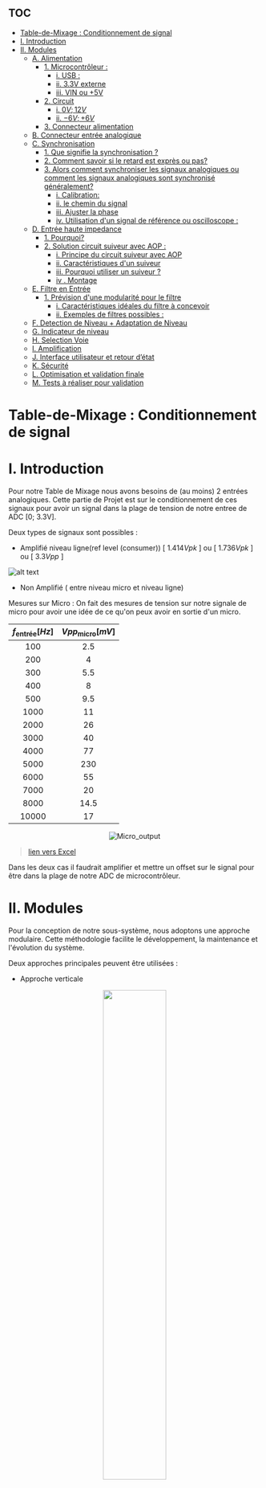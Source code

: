 ## TOC
- [Table-de-Mixage :  Conditionnement de signal](#table-de-mixage---conditionnement-de-signal)
- [I. Introduction](#i-introduction)
- [II. Modules](#ii-modules)
  - [A. Alimentation](#a-alimentation)
    - [1. Microcontrôleur :](#1-microcontrôleur-)
      - [i. USB :](#i-usb-)
      - [ii. 3.3V externe](#ii-33v-externe)
      - [iii. VIN ou +5V](#iii-vin-ou-5v)
    - [2. Circuit](#2-circuit)
      - [i. $0V;12V$](#i-0v12v)
      - [ii. $-6V;+6V$](#ii--6v6v)
    - [3. Connecteur alimentation](#3-connecteur-alimentation)
  - [B. Connecteur entrée analogique](#b-connecteur-entrée-analogique)
  - [C. Synchronisation](#c-synchronisation)
    - [1. Que signifie la synchronisation ?](#1-que-signifie-la-synchronisation)
    - [2. Comment savoir si le retard est exprès ou pas?](#2-comment-savoir-si-le-retard-est-exprès-ou-pas)
    - [3. Alors comment synchroniser les signaux analogiques ou comment les signaux analogiques sont synchronisé généralement?](#3-alors-comment-synchroniser-les-signaux-analogiques-ou-comment-les-signaux-analogiques-sont-synchronisé-généralement)
      - [i. Calibration:](#i-calibration)
      - [ii. le chemin du signal](#ii-le-chemin-du-signal)
      - [iii. Ajuster la phase](#iii-ajuster-la-phase)
      - [iv. Utilisation d'un signal de référence ou oscilloscope :](#iv-utilisation-dun-signal-de-référence-ou-oscilloscope-)
  - [D. Entrée haute impedance](#d-entrée-haute-impedance)
    - [1. Pourquoi?](#1-pourquoi)
    - [2. Solution circuit suiveur avec AOP :](#2-solution-circuit-suiveur-avec-aop-)
      - [i. Principe du circuit suiveur avec AOP](#i-principe-du-circuit-suiveur-avec-aop)
      - [ii. Caractéristiques d'un suiveur](#ii-caractéristiques-dun-suiveur)
      - [iii. Pourquoi utiliser un suiveur ?](#iii-pourquoi-utiliser-un-suiveur-)
      - [iv . Montage](#iv--montage)
  - [E. Filtre en Entrée](#e-filtre-en-entrée)
    - [1. Prévision d'une modularité pour le filtre](#1-prévision-dune-modularité-pour-le-filtre)
      - [i. Caractéristiques idéales du filtre à concevoir](#i-caractéristiques-idéales-du-filtre-à-concevoir)
      - [ii. Exemples de filtres possibles :](#ii-exemples-de-filtres-possibles-)
  - [F. Detection de Niveau + Adaptation de Niveau](#f-detection-de-niveau--adaptation-de-niveau)
  - [G. Indicateur de niveau](#g-indicateur-de-niveau)
  - [H. Selection Voie](#h-selection-voie)
  - [I. Amplification](#i-amplification)
  - [J. Interface utilisateur et retour d’état](#j-interface-utilisateur-et-retour-détat)
  - [K. Sécurité](#k-sécurité)
  - [L. Optimisation et validation finale](#l-optimisation-et-validation-finale)
  - [M. Tests à réaliser pour validation](#m-tests-à-réaliser-pour-validation)

# Table-de-Mixage :  Conditionnement de signal 

# I. Introduction 
Pour notre Table de Mixage nous avons besoins de (au moins) 2 entrées analogiques.
Cette partie de Projet est sur le conditionnement de ces signaux pour avoir un signal dans la plage de tension de notre entree de ADC [0; 3.3V].

Deux types de signaux sont possibles : 
- Amplifié niveau ligne(ref level (consumer)) [ $1.414 Vpk$ ] ou [ $1.736Vpk$ ] ou [ $3.3Vpp$ ]


![alt text](Images/LineLevel.png)

- Non Amplifié ( entre niveau micro et niveau ligne)

Mesures sur  Micro : 
On fait des mesures de tension sur notre  signale de micro pour avoir une idée de ce qu'on peux avoir en sortie d'un micro.



<div align="center">


   | $f_{\text{entrée}}[Hz]$ | $Vpp_{\text{micro}}[mV]$ |
   | :---------------------: | :----------------------: |
   |           100           |           2.5            |
   |           200           |            4             |
   |           300           |           5.5            |
   |           400           |            8             |
   |           500           |           9.5            |
   |          1000           |            11            |
   |          2000           |            26            |
   |          3000           |            40            |
   |          4000           |            77            |
   |          5000           |           230            |
   |          6000           |            55            |
   |          7000           |            20            |
   |          8000           |           14.5           |
   |          10000          |            17            |


![Micro_output](Images/Micro_output.png)
</div>

> [lien vers Excel](https://1drv.ms/x/c/44e5248c228d5751/ETUEaSnJRSJNqgbVf3nIVEgBYADid3KxOARgrQHJ6OK-Tg?e=khQeDF)

Dans les deux cas il faudrait amplifier et mettre un offset sur le signal pour être dans la plage de notre ADC de microcontrôleur.


#  II. Modules 
Pour la conception de notre sous-système, nous adoptons une approche modulaire. Cette méthodologie facilite le développement, la maintenance et l'évolution du système.

Deux approches principales peuvent être utilisées :
- Approche verticale
<div align="center">
   <a href="url"><img src="Images/Vertical_module.png" align="center" height="50%" width="50%" ></a>

</div>

- Approche horizontale
<div align="center">
   <a href="url"><img src="Images/Horizontal_modules.png" align="center" height="50%" width="50%" ></a>

</div>





## A. Alimentation
Pour notre circuit d'entree analogique nous avons besoins de plusieurs tension d'alimentation 
### 1. Microcontrôleur :
https://www.st.com/resource/en/user_manual/um1956-stm32-nucleo32-boards-mb1180-stmicroelectronics.pdf


Le pont de soudure SB1 détermine si l'alimentation 5 V provient du ST-LINK intégré (via USB) ou d'une source externe.

Data-sheet : Section 6.4.1 Table 4 :
#### i. USB : 
SB1(OFF)100mA ou SB1(ON) 300mA
> [!CAUTION]
> Si la consommation de courant maximale de la carte STM32 Nucleo-32 et de sa carte shield dépasse 300 mA, il est obligatoire d'alimenter la carte STM32 Nucleo-32, en utilisant une alimentation externe connectée au VIN, +5 V ou +3V3.

> [!NOTE]
> Dans le cas où la carte est alimentée par un chargeur USB, il n'y a pas d'énumération USB, donc la LED LD2 reste éteinte en permanence et la cible STM32 n'est pas alimentée. Dans ce cas précis, la SB1 doit être réglée sur on, pour permettre à la cible STM32 d'être alimentée quand même.


#### ii. 3.3V externe
> [!CAUTION] 
> Lorsque la carte est alimentée par +3V3 (broche 14 CN4), le pont de soudure SB14 et SB9 (NRST) doit être éteint.

| Nom alimentation | Connector pin | Plage tension [$V$] | Max courant [$mA$] | Limitation                                                      |
| ---------------- | ------------- | ------------------- | ------------------ | --------------------------------------------------------------- |
| $+3V3$           | CN4 pin 14    | $3 V \ à \ 3.6 V$   | -                  | ST-LINK n'est pas alimenté et SB14 et SB9 doivent être éteints. |

#### iii. VIN ou +5V

| Nom alimentation | Connector pin | Plage tension [$V$]   | Max courant [$mA$] | Limitation                                                                                                                                                                                                                                                                                          |
| ---------------- | ------------- | --------------------- | ------------------ | --------------------------------------------------------------------------------------------------------------------------------------------------------------------------------------------------------------------------------------------------------------------------------------------------- |
| $V_{IN}$         | CN4 pin 1     | $7 V \ à \ 12 V$      | $800 mA$           | De $7 V$ à $12 V$ uniquement et la capacité de courant d'entrée est liée à la tension d'entrée : <br> - $I = 800 mA$ Courant d'entrée lorsque $V_{IN} = 7 V$ <br> - $I = 450 mA$ lorsque $7 V < VIN < 9 V$ <br> - $I = 300 mA$ lorsque $10 V> VIN > 9 V$ <br> - $I \lt 300 mA$ lorsque $VIN > 10 V$ |
| $+5 V$           | CN4 pin 4     | $4.75 V \ à \ 5.25 V$ | $500 mA$           | ST-LINK non alimenté                                                                                                                                                                                                                                                                                |

En cas d'alimentation par $VIN$ ou $+5V$, il est toujours possible d'utiliser ST-LINK pour la communication à des fins de programmation ou de débogage uniquement, mais il est obligatoire d'alimenter d'abord la carte, en utilisant $VIN$ ou $+5V$, puis de connecter le câble USB au PC. De cette façon, l'énumération réussira de toute façon, grâce à la source d'alimentation externe.

La séquence d'alimentation suivante doit être respectée : 
- Vérifiez que SB1 est éteint.
- Connectez la source d'alimentation externe à $VIN$ ou $+5V$.
- Mettez sous tension l'alimentation externe $7 V< VIN < 12 V$ à $VIN$, ou $5V$ pour $+5V$. 
- Vérifiez que la LED rouge LD2 est allumée.
- Connectez le PC au connecteur $USB \  CN1$

> [!CAUTION] 
>Si cet ordre n'est pas respecté, la carte peut être alimentée d'abord par $V_{BUS}$, puis par $V_{IN}$ ou $+5V$, et les risques suivants peuvent être rencontrés :
>- Si la carte a besoin de plus de $300 mA$ de courant, le PC peut être endommagé ou le courant fourni est limité par le PC. En conséquence, la carte n'est pas alimentée correctement.
>- $300 mA$ sont demandés à l'énumération (puisque SB1 doit être éteint) il y a donc un risque que la demande soit rejetée et que l'énumération échoue si le PC ne peut pas fournir ce courant. En conséquence, la carte n'est pas alimentée (la LED LD2 reste éteinte).
### 2. Circuit 
#### i. $0V;12V$
#### ii. $-6V;+6V$
### 3. Connecteur alimentation

## B. Connecteur entrée analogique 

Pour l'instant nous avons decides d'utiliser un connecteur jack 3.5mm avec 3 poles.

<div align="center">
   <a href="url"><img src="Images/Connecteur_Jack_3-5mm.png" align="center" height="50%" width="50%" ></a>
</div>

> lien : [Connecteur Jack 3,5 mm Femelle Lumberg, Montage sur CI, 3 Pôles](https://fr.rs-online.com/web/p/connecteurs-jacks/9092238)






## C. Synchronisation 
La synchronisation des signaux audio consiste généralement à les **aligner dans le temps** afin qu'ils puissent jouer ensemble de manière harmonieuse sans retards ou décalages involontaires.

### 1. Que signifie la synchronisation ?
Alignement temporel :
- Les signaux doivent démarrer au bon moment les uns par rapport aux autres.
- Par exemple, si un instrument joue un rythme et qu'un autre est censé le rejoindre une seconde plus tard, les signaux doivent refléter ce timing avec précision.

Cohérence de phase :
- Si les signaux font partie de la même performance (par exemple, deux microphones capturant le même instrument ou ensemble), ils ne doivent pas avoir de différences de phase qui pourraient provoquer des interférences (par exemple, écho, annulations).

Cohérence entre les appareils :
- Lors des concerts, plusieurs instruments ou sources sonores sont souvent mixés. Ces signaux sont synchronisés pour garantir qu'ils sont joués en synchronisation avec le tempo et le rythme globaux.


Dans notre cas :
Si l'un des instruments commence en retard ou en avance, la musique risque de ne pas sonner comme prévu. Mais dans le cas des signaux analogiques nous n'avons pas le moyen de savoir si l'utilisateur joue délibérément avec retard ou c'est un facteur externe qui ajoute le retard sur les signaux.


### 2. Comment savoir si le retard est exprès ou pas?
> <br> </br>
>  <div align="center"> 
> ........ InProgress .........
> 
> <a href="url"><img src="Images/InProgress.png" align="center" height="40%" width="40%" > </a> </div>
> <br> </br>
> 

### 3. Alors comment synchroniser les signaux analogiques ou comment les signaux analogiques sont synchronisé généralement?
#### i. Calibration:
On peux faire une calibration au démarrage de tous les instruments pour les synchroniser sur un signal de démarrage (start pulse) et prendre ne compte le retard ou latence sur ces signaux par rapport au signal de démarrage.

#### ii. le chemin du signal
Une des moyens c'est d'assurer que les deux signaux mettent le même temps pour se déplacer de leurs sources (instruments) au point de mixage.

Facteurs à prendre en compte :
- Longueurs de câble : les câbles longs peuvent introduire de petits retards.
- Traitement du signal : les effets analogiques tels que les égaliseurs ou les unités de réverbération peuvent ajouter de la latence.
- Utilisation des chemins de signal identiques ou correctement compensés pour les deux instruments.

#### iii. Ajuster la phase
Si les signaux semblent mal alignés, nous pouvons utiliser un déphaseur pour les aligner correctement. Cela garantira que les pics et les creux des formes d'onde s'alignent lorsqu'ils sont mixés.
<br></br>
<div align="center"> 
<br></br>
<br></br>
........ InProgress .........

<a href="url"><img src="Images/InProgress.png" align="center" height="40%" width="40%" > </a> </div>
<br></br>


#### iv. Utilisation d'un signal de référence ou oscilloscope :
Nous pouvons utiliser une référence (par exemple, [une piste de clic ](https://moises.ai/fr/blog/astuces/qu-est-ce-qu-une-piste-de-click/ "https://moises.ai/fr/blog/astuces/qu-est-ce-qu-une-piste-de-click/") ou un oscilloscope visuel) pour s'assurer que les signaux sont correctement alignés et ajuster leur synchronisation et leur phase jusqu'à ce que les formes d'onde s'alignent comme prévu.

>[!NOTE]
> Pour ajouter un retard sur nos signaux analogiques (pour les synchroniser) nous pouvons utiliser un filtre passe tout qui ajoute un déphasage sur les signaux.







## D. Entrée haute impedance

Pour nos signaux, il est nécessaire d'utiliser une source ayant une impédance de sortie faible ($entre \ R = 100 \Omega \ et \ R = 600 \Omega$) afin de minimiser les pertes de signal. L'entrée, quant à elle, doit présenter une impédance élevée ($R \gt 10k \Omega$) pour éviter de charger la source et garantir un bon transfert du signal.

### 1. Pourquoi? 
- Adaptation d'impédance (Source - Charge) : 
Impedance de source faible (basse impédance) : Une source avec une faible impédance($entre \ R = 100 \Omega \ et \ R = 600 \Omega$)  est capable de fournir plus de courant sans pertes importantes. Cela permet de compenser les pertes dues à la résistance de la source elle-même, qui pourraient autrement atténuer le signal transmis.
Impedance d'entrée élevée : L'entrée doit avoir une impédance élevée (généralement $R \gt 10k \Omega$) pour minimiser le courant qui va passer dans l'entrée. Si l'impédance d'entrée est trop faible, elle "charge" la source, c'est-à-dire qu'elle tire trop de courant, ce qui peut déformer le signal ou réduire son amplitude.

- Entrée à haute impédance
Minimiser la charge sur la source : Si l'impédance d'entrée est trop basse, elle va "tirer" trop de courant de la source, ce qui peut perturber le signal et le déformer. Par exemple, une faible impédance d'entrée va créer une baisse de tension significative à la sortie de la source, réduisant ainsi la qualité du signal.
Préserver l'intégrité du signal : Une haute impédance d'entrée assure que la quantité de courant demandée par l'entrée est minimale, de sorte que le signal source n'est pas trop perturbé. Cela permet à la source de conserver la qualité du signal sans trop de pertes de puissance.

- Minimisation de la distorsion :
Une adaptation d'impédance incorrecte peut également entraîner une distorsion du signal. Cela se produit car une source avec une impédance trop élevée par rapport à l'entrée pourrait avoir du mal à fournir un signal stable. À l'inverse, une entrée avec une impédance trop faible pourrait « siphonner » trop de courant de la source, ce qui entraînerait une diminution du signal et des déformations.

### 2. Solution circuit suiveur avec AOP : 

#### i. Principe du circuit suiveur avec AOP
- Un suiveur de tension est un montage où la sortie de l'AOP est directement connectée à son entrée inverseuse (−).
- L'entrée non-inverseuse (+) reçoit le signal que l'on souhaite transmettre.
- La tension de sortie est égale à la tension d'entrée, c'est-à-dire $V_{out}=V_{in}$.
 
#### ii. Caractéristiques d'un suiveur
- Impédance d'entrée très élevée :
    - L'entrée de l'AOP (côté non-inverseur) a une impédance extrêmement élevée, souvent de l'ordre de plusieurs mégaohms ($M\Omega$). Cela garantit que le circuit n’exerce pratiquement aucune "charge" sur la source.
    - La source ne subit qu'une très faible demande de courant, ce qui évite d'affaiblir le signal.
  
- Impédance de sortie très faible :
  - L'AOP peut fournir un courant important grâce à ses caractéristiques internes. Son impédance de sortie est très faible (souvent inférieure à  $1\Omega$). Cela garantit que la charge suivante reçoit un signal stable, même si elle a une impédance faible.
- Gain unitaire ($G=1$) :
  - Le suiveur ne modifie pas l'amplitude du signal. La tension en sortie est une copie conforme de la tension en entrée.

#### iii. Pourquoi utiliser un suiveur ?
- Isolation des impédances :
  - Le suiveur permet d'isoler une source à impédance élevée (par exemple un capteur ou un diviseur de tension) d'une charge à impédance faible. Cela évite les pertes de signal.

- Protection de la source :
  - Une source fragile, comme un capteur sensible ou une antenne, n'a pas besoin de fournir beaucoup de courant. Le suiveur agit comme un intermédiaire, protégeant la source tout en transmettant le signal.
  
- Stabilité et fiabilité : 
  - Le suiveur garantit un transfert de signal sans déformation ni chute de tension, même si la charge varie.

#### iv . Montage

<div align="center">
<a href="url"><img src="Images/suiveur.png" align="center" height="40%" width="40%" > </a> </div>





## E. Filtre en Entrée



Un filtre en entrée n'est pas nécessaire dans l'état actuel du projet pour les raisons suivantes :

- **Plage audible non affectée :** Dans la plage des sons audibles (20 Hz à 20 kHz), l'ajout ou l'absence d'un filtre passe-bande n'entraîne aucune différence perceptible. En dehors de cette plage, le signal n'est pas audible, ce qui rend le filtre superflu pour cette application.
- **Effet négatif du filtre :** Les filtres peuvent introduire une phase qui n'est ni constante ni linéaire, ce qui peut provoquer des distorsions ou des décalages dans le signal.

### 1. Prévision d'une modularité pour le filtre
Bien que le filtre ne soit pas indispensable pour le moment, nous incluons une **place modulaire** sur la carte pour permettre l'ajout d'un filtre à l'avenir si nécessaire. Cette flexibilité sera utile dans les cas suivants :
- Si le signal d'entrée qui vient d'un DAC (convertisseur numérique-analogique) nécessite un filtrage supplémentaire, par exemple, pour supprimer la fréquence d'échantillonnage.
- Selon les besoins, un **filtre passe-bas** ou **passe-bande** pourra être inséré.

Si aucun filtrage n'est requis, un module simple reliant directement l'entrée à la sortie via un fil pourra être utilisé.

Cette approche garantit la compatibilité future tout en évitant des ajouts inutiles à ce stade.

Outil pour trouver designer filtres :
[Analog Filter Wizard](https://tools.analog.com/en/filterwizard/)

#### i. Caractéristiques idéales du filtre à concevoir

Les caractéristiques principales du filtre sont définies comme suit :

- Gain : 1  
- Phase : 0°  
- Fréquence maximale ($f_{max}$) :  
  - $f_{max} \leq 20 \, \text{kHz}$  
  - Il est possible de dépasser cette fréquence tant que cela reste inférieur aux fréquences parasites, n’atténue pas le son, et respecte les conditions précédentes.  
- Fréquence minimale ($f_{min}$) :  
  - $f_{min} \geq 0 \, \text{Hz}$  
  - Il est possible de dépasser cette fréquence tant que cela reste supérieur aux fréquences parasites, n’atténue pas le son, et respecte les conditions précédentes.

#### ii. Exemples de filtres possibles :
  - Passe-bas :
    - $f_{max} \leq 15 \, \text{kHz}$  

  - Passe-bande :  
    - $f_{max} \leq 15 \, \text{kHz}$  
    - $f_{min} \geq 50 \, \text{Hz}$






## F. Detection de Niveau + Adaptation de Niveau










## G. Indicateur de niveau


........ InProgress .........

![InProgress](Images/InProgress.png)


## H. Selection Voie


........ InProgress .........

![InProgress](Images/InProgress.png)


## I. Amplification


........ InProgress .........

![InProgress](Images/InProgress.png)


## J. Interface utilisateur et retour d’état
   

........ InProgress .........

![InProgress](Images/InProgress.png)


## K. Sécurité 


........ InProgress .........

![InProgress](Images/InProgress.png)


## L. Optimisation et validation finale



........ InProgress .........

![InProgress](Images/InProgress.png)

## M. Tests à réaliser pour validation


........ InProgress .........

![InProgress](Images/InProgress.png)

